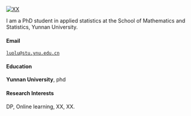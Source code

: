 [![XX](https://img.shields.io/badge/XX-github-blue?logo=github)](https://github.com/XX)

I am a PhD student in applied statistics at the School of Mathematics and Statistics, Yunnan University.

#### Email  
<code>luolu@stu.ynu.edu.cn</code>  

#### Education  
**Yunnan University**, phd  

#### Research Interests  
DP, Online learning, XX, XX.

